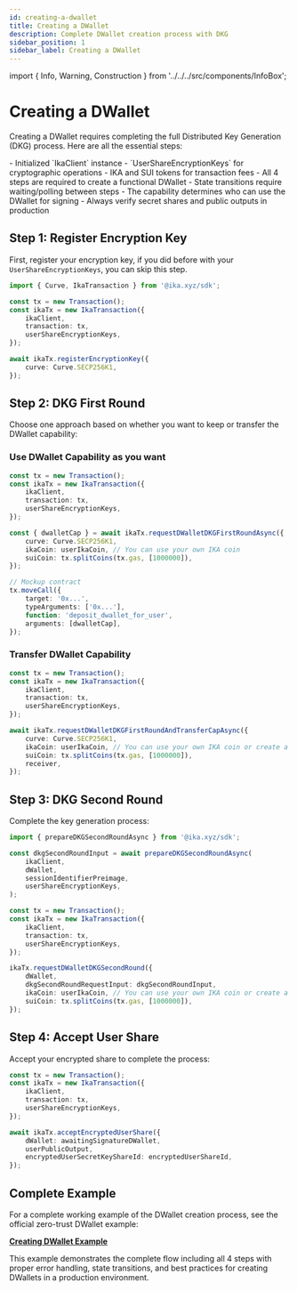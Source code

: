 ```yaml
---
id: creating-a-dwallet
title: Creating a DWallet
description: Complete DWallet creation process with DKG
sidebar_position: 1
sidebar_label: Creating a DWallet
---
```


import { Info, Warning, Construction } from '../../../src/components/InfoBox';

# Creating a DWallet

<Construction />

Creating a DWallet requires completing the full Distributed Key Generation (DKG) process. Here are all the essential steps:

<Info title="Prerequisites">
- Initialized `IkaClient` instance
- `UserShareEncryptionKeys` for cryptographic operations
- IKA and SUI tokens for transaction fees
</Info>

<Warning title="Important Notes">
- All 4 steps are required to create a functional DWallet
- State transitions require waiting/polling between steps
- The capability determines who can use the DWallet for signing
- Always verify secret shares and public outputs in production
</Warning>

## Step 1: Register Encryption Key

First, register your encryption key, if you did before with your `UserShareEncryptionKeys`, you can skip this step.

```typescript
import { Curve, IkaTransaction } from '@ika.xyz/sdk';

const tx = new Transaction();
const ikaTx = new IkaTransaction({
	ikaClient,
	transaction: tx,
	userShareEncryptionKeys,
});

await ikaTx.registerEncryptionKey({
	curve: Curve.SECP256K1,
});
```

## Step 2: DKG First Round

Choose one approach based on whether you want to keep or transfer the DWallet capability:

### Use DWallet Capability as you want

```typescript
const tx = new Transaction();
const ikaTx = new IkaTransaction({
	ikaClient,
	transaction: tx,
	userShareEncryptionKeys,
});

const { dwalletCap } = await ikaTx.requestDWalletDKGFirstRoundAsync({
	curve: Curve.SECP256K1,
	ikaCoin: userIkaCoin, // You can use your own IKA coin
	suiCoin: tx.splitCoins(tx.gas, [1000000]),
});

// Mockup contract
tx.moveCall({
	target: '0x...',
	typeArguments: ['0x...'],
	function: 'deposit_dwallet_for_user',
	arguments: [dwalletCap],
});
```

### Transfer DWallet Capability

```typescript
const tx = new Transaction();
const ikaTx = new IkaTransaction({
	ikaClient,
	transaction: tx,
	userShareEncryptionKeys,
});

await ikaTx.requestDWalletDKGFirstRoundAndTransferCapAsync({
	curve: Curve.SECP256K1,
	ikaCoin: userIkaCoin, // You can use your own IKA coin or create a new one
	suiCoin: tx.splitCoins(tx.gas, [1000000]),
	receiver,
});
```

## Step 3: DKG Second Round

Complete the key generation process:

```typescript
import { prepareDKGSecondRoundAsync } from '@ika.xyz/sdk';

const dkgSecondRoundInput = await prepareDKGSecondRoundAsync(
	ikaClient,
	dWallet,
	sessionIdentifierPreimage,
	userShareEncryptionKeys,
);

const tx = new Transaction();
const ikaTx = new IkaTransaction({
	ikaClient,
	transaction: tx,
	userShareEncryptionKeys,
});

ikaTx.requestDWalletDKGSecondRound({
	dWallet,
	dkgSecondRoundRequestInput: dkgSecondRoundInput,
	ikaCoin: userIkaCoin, // You can use your own IKA coin or create a new one
	suiCoin: tx.splitCoins(tx.gas, [1000000]),
});
```

## Step 4: Accept User Share

Accept your encrypted share to complete the process:

```typescript
const tx = new Transaction();
const ikaTx = new IkaTransaction({
	ikaClient,
	transaction: tx,
	userShareEncryptionKeys,
});

await ikaTx.acceptEncryptedUserShare({
	dWallet: awaitingSignatureDWallet,
	userPublicOutput,
	encryptedUserSecretKeyShareId: encryptedUserShareId,
});
```

## Complete Example

For a complete working example of the DWallet creation process, see the official zero-trust DWallet example:

**[Creating DWallet Example](https://github.com/dwallet-labs/ika/blob/main/sdk/typescript/examples/zero-trust-dwallet/creating-dwallet.ts)**

This example demonstrates the complete flow including all 4 steps with proper error handling, state transitions, and best practices for creating DWallets in a production environment.
